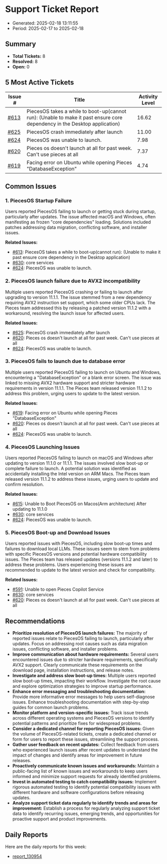# Support Ticket Report
- Generated: 2025-02-18 13:11:55
- Period: 2025-02-17 to 2025-02-18

## Summary
- **Total Tickets:** 8
- **Resolved:** 8
- **Open:** 0

## 5 Most Active Tickets
| Issue # | Title | Activity Level |
|---------|-------|----------------|
| [#613](https://github.com/pieces-app/support/issues/613) | PiecesOS takes a while to boot-up(cannot run): (Unable to make it past ensure core dependency in the Desktop application) | 16.62 |
| [#625](https://github.com/pieces-app/support/issues/625) | PiecesOS crash immediately after launch | 11.00 |
| [#624](https://github.com/pieces-app/support/issues/624) | PiecesOS was unable to launch. | 7.98 |
| [#620](https://github.com/pieces-app/support/issues/620) | Pieces os doesn't launch at all for past week. Can't use pieces at all | 7.37 |
| [#619](https://github.com/pieces-app/support/issues/619) | Facing error on Ubuntu while opening Pieces "DatabaseException" | 4.74 |

## Common Issues
### 1. PiecesOS Startup Failure
Users reported PiecesOS failing to launch or getting stuck during startup, particularly after updates. The issue affected macOS and Windows, often manifesting as frozen "core dependencies" loading. Solutions included patches addressing data migration, conflicting software, and installer issues.

**Related Issues:**
- [#613](https://github.com/pieces-app/support/issues/613): PiecesOS takes a while to boot-up(cannot run): (Unable to make it past ensure core dependency in the Desktop application)
- [#630](https://github.com/pieces-app/support/issues/630): core services
- [#624](https://github.com/pieces-app/support/issues/624): PiecesOS was unable to launch.

### 2. PiecesOS launch failure due to AVX2 incompatibility
Multiple users reported PiecesOS crashing or failing to launch after upgrading to version 11.1.1. The issue stemmed from a new dependency requiring AVX2 instruction set support, which some older CPUs lack. The Pieces team addressed this by releasing a patched version 11.1.2 with a workaround, resolving the launch issue for affected users.

**Related Issues:**
- [#625](https://github.com/pieces-app/support/issues/625): PiecesOS crash immediately after launch
- [#620](https://github.com/pieces-app/support/issues/620): Pieces os doesn't launch at all for past week. Can't use pieces at all
- [#624](https://github.com/pieces-app/support/issues/624): PiecesOS was unable to launch.

### 3. PiecesOS fails to launch due to database error
Multiple users reported PiecesOS failing to launch on Ubuntu and Windows, encountering a "DatabaseException" or a blank error screen. The issue was linked to missing AVX2 hardware support and stricter hardware requirements in version 11.1.1. The Pieces team released version 11.1.2 to address this problem, urging users to update to the latest version.

**Related Issues:**
- [#619](https://github.com/pieces-app/support/issues/619): Facing error on Ubuntu while opening Pieces "DatabaseException"
- [#620](https://github.com/pieces-app/support/issues/620): Pieces os doesn't launch at all for past week. Can't use pieces at all
- [#624](https://github.com/pieces-app/support/issues/624): PiecesOS was unable to launch.

### 4. PiecesOS Launching Issues
Users reported PiecesOS failing to launch on macOS and Windows after updating to version 11.1.0 or 11.1.1. The issues involved slow boot-up or complete failure to launch. A potential solution was identified as accidentally installing the Intel version on ARM Macs. The Pieces team released version 11.1.2 to address these issues, urging users to update and confirm resolution.

**Related Issues:**
- [#615](https://github.com/pieces-app/support/issues/615): Unable to Boot PiecesOS on Macos(Arm architecture) After updating to 11.1.0
- [#630](https://github.com/pieces-app/support/issues/630): core services
- [#624](https://github.com/pieces-app/support/issues/624): PiecesOS was unable to launch.

### 5. PiecesOS Boot-up and Download Issues
Users reported issues with PiecesOS, including slow boot-up times and failures to download local LLMs. These issues seem to stem from problems with specific PiecesOS versions and potential hardware compatibility issues. The Pieces team has released updates (versions 11.1.2 and later) to address these problems. Users experiencing these issues are recommended to update to the latest version and check for compatibility.

**Related Issues:**
- [#591](https://github.com/pieces-app/support/issues/591): Unable to open Pieces Copilot Service
- [#630](https://github.com/pieces-app/support/issues/630): core services
- [#620](https://github.com/pieces-app/support/issues/620): Pieces os doesn't launch at all for past week. Can't use pieces at all


## Recommendations
- **Prioritize resolution of PiecesOS launch failures:** The majority of reported issues relate to PiecesOS failing to launch, particularly after updates. Focus on addressing root causes such as data migration issues, conflicting software, and installer problems.
- **Improve communication about hardware requirements:** Several users encountered issues due to stricter hardware requirements, specifically AVX2 support. Clearly communicate these requirements on the download page, installation instructions, and release notes.
- **Investigate and address slow boot-up times:** Multiple users reported slow boot-up times, impacting their workflow. Investigate the root cause and explore optimization strategies to improve startup performance.
- **Enhance error messaging and troubleshooting documentation:** Provide more informative error messages to help users self-diagnose issues. Enhance troubleshooting documentation with step-by-step guides for common launch problems.
- **Monitor platform and version-specific issues:** Track issue trends across different operating systems and PiecesOS versions to identify potential patterns and prioritize fixes for widespread problems.
- **Consider a dedicated channel for reporting PiecesOS issues:** Given the volume of PiecesOS-related tickets, create a dedicated channel or form for users to report these issues, streamlining the support process.
- **Gather user feedback on recent updates:** Collect feedback from users who experienced launch issues after recent updates to understand the impact of changes and identify areas for improvement in future releases.
- **Proactively communicate known issues and workarounds:** Maintain a public-facing list of known issues and workarounds to keep users informed and minimize support requests for already identified problems.
- **Invest in automated testing to catch compatibility issues:** Implement rigorous automated testing to identify potential compatibility issues with different hardware and software configurations before releasing updates.
- **Analyze support ticket data regularly to identify trends and areas for improvement:** Establish a process for regularly analyzing support ticket data to identify recurring issues, emerging trends, and opportunities for proactive support and product improvements.

## Daily Reports
Here are the daily reports for this week:

- [report_130954](daily/2025-02-18/report_130954.md)

